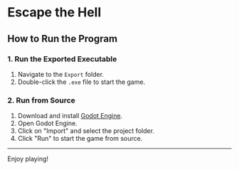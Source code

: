 # Escape the Hell

## How to Run the Program

### 1. Run the Exported Executable

1. Navigate to the `Export` folder.
2. Double-click the `.exe` file to start the game.

### 2. Run from Source

1. Download and install [Godot Engine](https://godotengine.org/download).
2. Open Godot Engine.
3. Click on "Import" and select the project folder.
4. Click "Run" to start the game from source.

---

Enjoy playing!